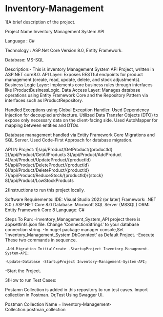 # Inventory-Management
1)A brief description of the project.

Project Name:Inventory Management System API

Language : C#

Technology : ASP.Net Core Version 8.0, Entity Framework.

Database: MS-SQL

Description:-
	This is inventory Management System API Project, written in ASP.NET core8.0. 
API Layer: Exposes RESTful endpoints for product management (create, read, update, delete, and stock adjustments).
Business Logic Layer: Implements core business rules through interfaces like IProductBusinessLogic.
Data Access Layer: Manages database operations using Entity Framework Core and the Repository Pattern via interfaces such as IProductRepository.

Handled Exceptions using Global Exception Handler.
Used Dependency Injection for decoupled architecture.
Utilized Data Transfer Objects (DTO) to expose only necessary data on the client-facing side.
Used AutoMapper for mapping between entities and DTOs.

Database management handled via Entity Framework Core Migrations and SQL Server.
Used Code-First Approach for database migration.

API IN Project:
1)/api/Product/GetProduct/{productId}
2)/api/Product/GetAllProducts
3)/api/Product/AddProduct
4)/api/Product/UpdateProduct/{productId}
5)/api/Product/DeleteProduct/{productId}
6)/api/Product/DeleteProduct/{productId}
7)/api/Product/ReduceStock/{productId}/{stock}
8)/api/Product/LowStockProducts


2)Instructions to run this project locally.

Software Requirements:
	IDE: Visual Studio 2022 (or later)
	Framework: .NET 8.0 / ASP.NET Core 8.0
	Database: Microsoft SQL Server (MSSQL)
	ORM: Entity Framework Core 8
	Language: C#
	
Steps To Run:
-Inventory_Management_System_API project there is appsettinfs.json file. Change 'ConnectionStrings' to your database connection string.
-In nuget package manager console,Set 'Inventory_Management_System.DbConntext' as Default Project.
-Execute These two commands in sequence.

	-Add-Migration InitialCreate -StartupProject Inventory-Management-System-API;
	
	-Update-Database -StartupProject Inventory-Management-System-API;
-Start the Project.

3)How to run Test Cases:

Postamn Collection is added in this repository to run test cases.
Import collection in Postman. Or,Test Using Swagger UI.

Postman Collection Name = Inventory-Management-Collection.postman_collection
